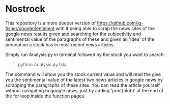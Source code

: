 # Nostrock

This repository is a more deeper version of https://github.com/jg-fisher/googleSentiment with it being able to scrap the
news sites of the google news results given and searching for the subjectivity and sentimental value of the paragraphs of these 
and given an 'Idea' of the perception a stock has in most recent news articles.

Simply run Analysis.py in terminal followed by the stock you want to search:

> python Analysis.py tsla

The command will show you the stock current value and will read the give you the sentimental value of the latest two news articles in google news by scrapping the paragraphs of these sites. You can read the article yourself without navigating to google news, just by adding 'print(blob)' at the end of the for loop inside the function pages.

